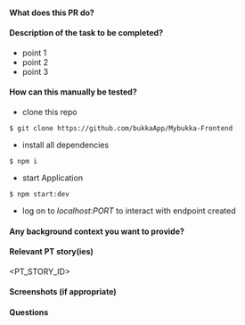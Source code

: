 #### What does this PR do?
<Brief Message Usually Ticket Title>

#### Description of the task to be completed?
- point 1
- point 2
- point 3

#### How can this manually be tested?
- clone this repo
```
$ git clone https://github.com/bukkaApp/Mybukka-Frontend
```
- install all dependencies
```
$ npm i
```
- start Application
```
$ npm start:dev
```
- log on to _localhost:PORT_ to interact with endpoint created

#### Any background context you want to provide?

#### Relevant PT story(ies)
<PT_STORY_ID>

#### Screenshots (if appropriate)

#### Questions